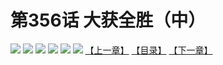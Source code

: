# 第356话 大获全胜（中）
![](https://mhpic.xiaomingtaiji.net/comic/D/斗破苍穹拆分版/356话/1.jpg-zymk.middle.webp)
![](https://mhpic.xiaomingtaiji.net/comic/D/斗破苍穹拆分版/356话/2.jpg-zymk.middle.webp)
![](https://mhpic.xiaomingtaiji.net/comic/D/斗破苍穹拆分版/356话/3.jpg-zymk.middle.webp)
![](https://mhpic.xiaomingtaiji.net/comic/D/斗破苍穹拆分版/356话/4.jpg-zymk.middle.webp)
![](https://mhpic.xiaomingtaiji.net/comic/D/斗破苍穹拆分版/356话/5.jpg-zymk.middle.webp)
![](https://mhpic.xiaomingtaiji.net/comic/D/斗破苍穹拆分版/356话/6.jpg-zymk.middle.webp)
[【上一章】](./355.md)
[【目录】](./README.md)
[【下一章】](./357.md)
